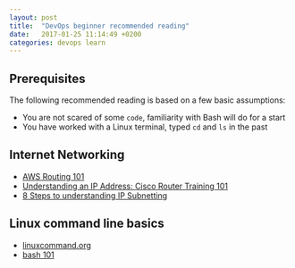 ```yaml
---
layout: post
title:  "DevOps beginner recommended reading"
date:   2017-01-25 11:14:49 +0200
categories: devops learn
---
```


## Prerequisites

The following recommended reading is based on a few basic assumptions:

* You are not scared of some `code`, familiarity with Bash will do for a start
* You have worked with a Linux terminal, typed `cd` and `ls` in the past

## Internet Networking

* [AWS Routing 101](https://medium.com/@mda590/aws-routing-101-67879d23014d#.x6773gofo)
* [Understanding an IP Address: Cisco Router Training 101](https://www.youtube.com/watch?v=LxNgWsseE0w)
* [8 Steps to understanding IP Subnetting](https://www.techopedia.com/6/28587/internet/8-steps-to-understanding-ip-subnetting)

## Linux command line basics

* [linuxcommand.org](http://linuxcommand.org/)
* [bash 101](https://www.linux.com/learn/bash-101-working-cli)


